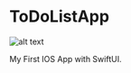 # ToDoListApp

![alt text](https://i.ibb.co/ch6yH9X/Siyah-Sade-Son-Dakika-Haber-Man-eti-Twitter-G-nderisi.png)

My First IOS App with SwiftUI.
